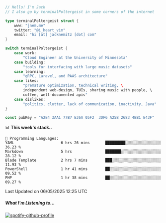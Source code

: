 ```go
// Hello! I'm Jack
// I also go by terminalPoltergeist in some corners of the internet

type terminalPoltergeist struct {
    www: "jnem.me"
    twitter: "@i_heart_vim"
    email: "hi [at] jacknemitz [dot] com"
}

switch terminalPoltergeist {
    case work:
        "Cloud Engineer at the University of Minnesota"
    case building:
        "tools for interfacing with large music datasets"
    case learning:
        "gRPC, Laravel, and PAAS architecture"
    case likes:
        "premature optimization, technical writing, \
        independent web-design, TUIs, sharing music with people, \
        coffee, well-documented apis"
    case dislikes:
        "politics, clutter, lack of communication, inactivity, Java"
}

const pubKey = "A2E4 3AA1 77B7 E36A 05F2  3DF6 A25B 2683 4BB1 E43F"
```

<!--START_SECTION:waka-->
📊 **This week's stack..** 

```text
💬 Programming Languages: 
YAML                     6 hrs 26 mins       █████████░░░░░░░░░░░░░░░░   36.23 % 
Markdown                 5 hrs               ███████░░░░░░░░░░░░░░░░░░   28.12 % 
Blade Template           2 hrs 7 mins        ███░░░░░░░░░░░░░░░░░░░░░░   11.93 % 
PowerShell               1 hr 41 mins        ██░░░░░░░░░░░░░░░░░░░░░░░   09.52 % 
PHP                      1 hr 38 mins        ██░░░░░░░░░░░░░░░░░░░░░░░   09.27 % 
```


 Last Updated on 06/05/2025 12:25 UTC
<!--END_SECTION:waka-->

##### What I'm Listening to...

[![spotify-github-profile](https://jnem.me/listening-item?maxAge=2592000)](https://jnem.me/listening)

